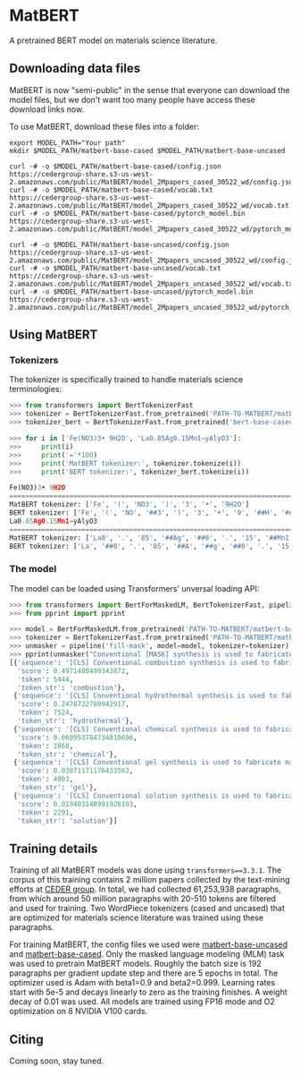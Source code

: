 # MatBERT
A pretrained BERT model on materials science literature.

## Downloading data files

MatBERT is now "semi-public" in the sense that everyone can download 
the model files, but we don't want too many people have access these
download links now.

To use MatBERT, download these files into a folder:

```
export MODEL_PATH="Your path"
mkdir $MODEL_PATH/matbert-base-cased $MODEL_PATH/matbert-base-uncased

curl -# -o $MODEL_PATH/matbert-base-cased/config.json https://cedergroup-share.s3-us-west-2.amazonaws.com/public/MatBERT/model_2Mpapers_cased_30522_wd/config.json
curl -# -o $MODEL_PATH/matbert-base-cased/vocab.txt https://cedergroup-share.s3-us-west-2.amazonaws.com/public/MatBERT/model_2Mpapers_cased_30522_wd/vocab.txt
curl -# -o $MODEL_PATH/matbert-base-cased/pytorch_model.bin https://cedergroup-share.s3-us-west-2.amazonaws.com/public/MatBERT/model_2Mpapers_cased_30522_wd/pytorch_model.bin

curl -# -o $MODEL_PATH/matbert-base-uncased/config.json https://cedergroup-share.s3-us-west-2.amazonaws.com/public/MatBERT/model_2Mpapers_uncased_30522_wd/config.json
curl -# -o $MODEL_PATH/matbert-base-uncased/vocab.txt https://cedergroup-share.s3-us-west-2.amazonaws.com/public/MatBERT/model_2Mpapers_uncased_30522_wd/vocab.txt
curl -# -o $MODEL_PATH/matbert-base-uncased/pytorch_model.bin https://cedergroup-share.s3-us-west-2.amazonaws.com/public/MatBERT/model_2Mpapers_uncased_30522_wd/pytorch_model.bin
```

## Using MatBERT

### Tokenizers

The tokenizer is specifically trained to handle materials science terminologies:

```python
>>> from transformers import BertTokenizerFast
>>> tokenizer = BertTokenizerFast.from_pretrained('PATH-TO-MATBERT/matbert-base-cased', do_lower_case=False)
>>> tokenizer_bert = BertTokenizerFast.from_pretrained('bert-base-cased', do_lower_case=False)

>>> for i in ['Fe(NO3)3• 9H2O', 'La0.85Ag0.15Mn1−yAlyO3']:
>>>     print(i)
>>>     print('='*100)
>>>     print('MatBERT tokenizer:', tokenizer.tokenize(i))
>>>     print('BERT tokenizer:', tokenizer_bert.tokenize(i))

Fe(NO3)3• 9H2O
====================================================================================================
MatBERT tokenizer: ['Fe', '(', 'NO3', ')', '3', '•', '9H2O']
BERT tokenizer: ['Fe', '(', 'NO', '##3', ')', '3', '•', '9', '##H', '##2', '##O']
La0.85Ag0.15Mn1−yAlyO3
====================================================================================================
MatBERT tokenizer: ['La0', '.', '85', '##Ag', '##0', '.', '15', '##Mn1', '##−y', '##Al', '##y', '##O3']
BERT tokenizer: ['La', '##0', '.', '85', '##A', '##g', '##0', '.', '15', '##M', '##n', '##1', '##−', '##y', '##A', '##ly', '##O', '##3']
```

### The model

The model can be loaded using Transformers' unversal loading API:

```python
>>> from transformers import BertForMaskedLM, BertTokenizerFast, pipeline
>>> from pprint import pprint

>>> model = BertForMaskedLM.from_pretrained('PATH-TO-MATBERT/matbert-base-cased')
>>> tokenizer = BertTokenizerFast.from_pretrained('PATH-TO-MATBERT/matbert-base-cased', do_lower_case=False)
>>> unmasker = pipeline('fill-mask', model=model, tokenizer=tokenizer)
>>> pprint(unmasker("Conventional [MASK] synthesis is used to fabricate material LiMn2O4."))
[{'sequence': '[CLS] Conventional combustion synthesis is used to fabricate material LiMn2O4. [SEP]',
  'score': 0.4971400499343872,
  'token': 5444,
  'token_str': 'combustion'},
 {'sequence': '[CLS] Conventional hydrothermal synthesis is used to fabricate material LiMn2O4. [SEP]',
  'score': 0.2478722780942917,
  'token': 7524,
  'token_str': 'hydrothermal'},
 {'sequence': '[CLS] Conventional chemical synthesis is used to fabricate material LiMn2O4. [SEP]',
  'score': 0.060953784734010696,
  'token': 2868,
  'token_str': 'chemical'},
 {'sequence': '[CLS] Conventional gel synthesis is used to fabricate material LiMn2O4. [SEP]',
  'score': 0.03871171176433563,
  'token': 4003,
  'token_str': 'gel'},
 {'sequence': '[CLS] Conventional solution synthesis is used to fabricate material LiMn2O4. [SEP]',
  'score': 0.019403140991926193,
  'token': 2291,
  'token_str': 'solution'}]
```

## Training details

Training of all MatBERT models was done using `transformers==3.3.1`.
The corpus of this training contains 2 million papers collected by the
text-mining efforts at [CEDER group](https://ceder.berkeley.edu/). In
total, we had collected 61,253,938 paragraphs, from which around 50 million
paragraphs with 20-510 tokens are filtered and used for training. Two WordPiece
tokenizers (cased and uncased) that are optimized for materials science 
literature was trained using these paragraphs.

For training MatBERT, the config files we used were [matbert-base-uncased](matbert/training/configs/bert-base-uncased-wd.json)
and [matbert-base-cased](matbert/training/configs/bert-base-cased-wd.json).
Only the masked language modeling (MLM) task was used to pretrain MatBERT models.
Roughly the batch size is 192 paragraphs per gradient update step and there are
5 epochs in total. The optimizer used is Adam with beta1=0.9 and beta2=0.999. 
Learning rates start with 5e-5 and decays linearly to zero as the training finishes. 
A weight decay of 0.01 was used. All models are trained using FP16 mode and O2 
optimization on 8 NVIDIA V100 cards.

## Citing

Coming soon, stay tuned.

